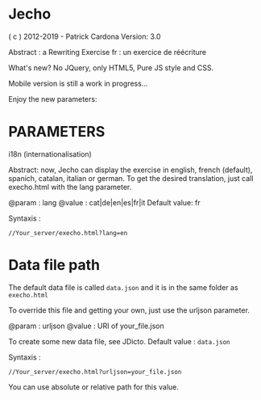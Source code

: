 Jecho
======
( c ) 2012-2019 - Patrick Cardona
Version: 3.0

Abstract : a Rewriting Exercise
fr : un exercice de réécriture

What's new?
No JQuery, only HTML5, Pure JS style and CSS.

Mobile version is still a work in progress...

Enjoy the new parameters:

PARAMETERS
==========
i18n (internationalisation)

Abstract: now, Jecho can display the exercise in english, french (default),
spanich, catalan, italian or german.
To get the desired translation, just call execho.html with the lang parameter.

@param : lang
@value : cat|de|en|es|fr|it
Default value: fr

Syntaxis :

    //Your_server/execho.html?lang=en

Data file path
==============

The default data file is called `data.json` and it is in the same folder as
`execho.html`

To override this file and getting your own, just use the urljson parameter.

@param : urljson
@value : URI of your_file.json

To create some new data file, see JDicto.
Default value : `data.json`

Syntaxis :

    //Your_server/execho.html?urljson=your_file.json

You can use absolute or relative path for this value.
